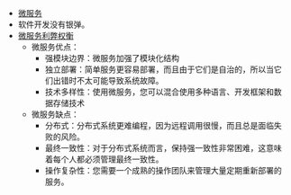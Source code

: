 - [微服务](Microservices.md)
- 软件开发没有银弹。
- [微服务利弊权衡](https://martinfowler.com/articles/microservice-trade-offs.html)
  - 微服务优点：
    - 强模块边界：微服务加强了模块化结构
    - 独立部署：简单服务更容易部署，而且由于它们是自治的，所以当它们出错时不太可能导致系统故障。
    - 技术多样性：使用微服务，您可以混合使用多种语言、开发框架和数据存储技术
  - 微服务缺点：
    - 分布式：分布式系统更难编程，因为远程调用很慢，而且总是面临失败的风险。
    - 最终一致性：对于分布式系统而言，保持强一致性非常困难，这意味着每个人都必须管理最终一致性。
    - 操作复杂性：您需要一个成熟的操作团队来管理大量定期重新部署的服务。